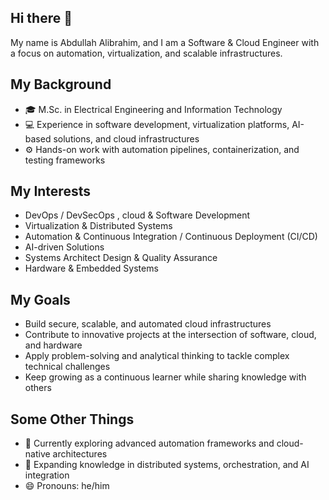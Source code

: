 ## Hi there 👋

My name is Abdullah Alibrahim, and I am a Software & Cloud Engineer with a focus on automation, virtualization, and scalable infrastructures.  

## My Background  
- 🎓 M.Sc. in Electrical Engineering and Information Technology  
- 💻 Experience in software development, virtualization platforms, AI-based solutions, and cloud infrastructures  
- ⚙️ Hands-on work with automation pipelines, containerization, and testing frameworks  

## My Interests  
- DevOps / DevSecOps , cloud & Software Development  
- Virtualization & Distributed Systems  
- Automation & Continuous Integration / Continuous Deployment (CI/CD)  
- AI-driven Solutions  
- Systems Architect Design & Quality Assurance  
- Hardware & Embedded Systems  

## My Goals  
- Build secure, scalable, and automated cloud infrastructures  
- Contribute to innovative projects at the intersection of software, cloud, and hardware  
- Apply problem-solving and analytical thinking to tackle complex technical challenges  
- Keep growing as a continuous learner while sharing knowledge with others  

## Some Other Things  
- 🔭 Currently exploring advanced automation frameworks and cloud-native architectures  
- 🌱 Expanding knowledge in distributed systems, orchestration, and AI integration  
- 😄 Pronouns: he/him  
